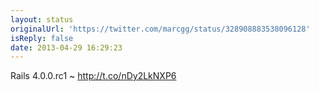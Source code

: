```yaml
---
layout: status
originalUrl: 'https://twitter.com/marcgg/status/328908883538096128'
isReply: false
date: 2013-04-29 16:29:23
---
```


Rails 4.0.0.rc1 ~ http://t.co/nDy2LkNXP6
